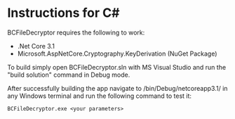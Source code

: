 # Instructions for C#

BCFileDecryptor requires the following to work:
* .Net Core 3.1
* Microsoft.AspNetCore.Cryptography.KeyDerivation (NuGet Package)

To build simply open BCFileDecryptor.sln with MS Visual Studio and run the "build solution" command in Debug mode. 

After successfully building the app navigate to /bin/Debug/netcoreapp3.1/ in any Windows terminal and run the following command to test it:

`BCFileDecryptor.exe <your parameters>`